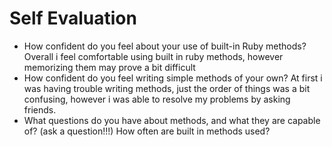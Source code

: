# Self Evaluation

- How confident do you feel about your use of built-in Ruby methods?
Overall i feel comfortable using built in ruby methods, however memorizing them may prove a bit difficult
- How confident do you feel writing simple methods of your own?
At first i was having trouble writing methods, just the order of things was a bit confusing, however i was able to resolve my problems by asking friends.
- What questions do you have about methods, and what they are capable of? (ask a question!!!)
How often are built in methods used? 
